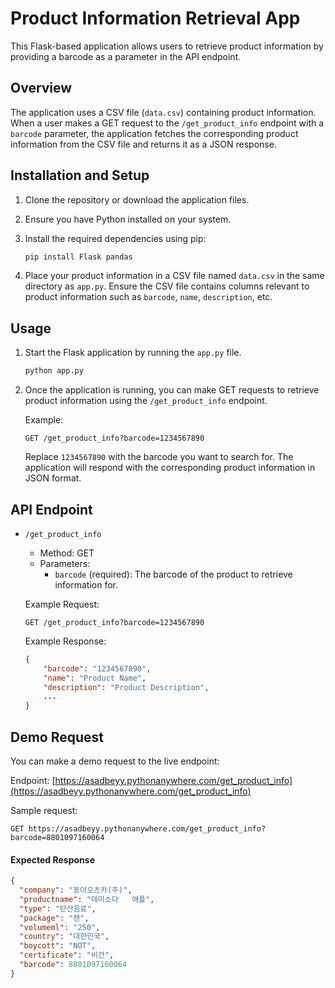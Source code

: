 # Product Information Retrieval App

This Flask-based application allows users to retrieve product information by providing a barcode as a parameter in the API endpoint.

## Overview

The application uses a CSV file (`data.csv`) containing product information. When a user makes a GET request to the `/get_product_info` endpoint with a `barcode` parameter, the application fetches the corresponding product information from the CSV file and returns it as a JSON response.

## Installation and Setup

1. Clone the repository or download the application files.

2. Ensure you have Python installed on your system.

3. Install the required dependencies using pip:

   ```bash
   pip install Flask pandas
   ```

4. Place your product information in a CSV file named `data.csv` in the same directory as `app.py`. Ensure the CSV file contains columns relevant to product information such as `barcode`, `name`, `description`, etc.

## Usage

1. Start the Flask application by running the `app.py` file.

   ```bash
   python app.py
   ```

2. Once the application is running, you can make GET requests to retrieve product information using the `/get_product_info` endpoint.

   Example:

   ```http
   GET /get_product_info?barcode=1234567890
   ```

   Replace `1234567890` with the barcode you want to search for. The application will respond with the corresponding product information in JSON format.

## API Endpoint

- `/get_product_info`

  - Method: GET
  - Parameters:
    - `barcode` (required): The barcode of the product to retrieve information for.

  Example Request:

  ```http
  GET /get_product_info?barcode=1234567890
  ```

  Example Response:

  ```json
  {
      "barcode": "1234567890",
      "name": "Product Name",
      "description": "Product Description",
      ...
  }
  ```

## Demo Request

You can make a demo request to the live endpoint:

Endpoint: [https://asadbeyy.pythonanywhere.com/get_product_info](https://asadbeyy.pythonanywhere.com/get_product_info)

Sample request:

```http
GET https://asadbeyy.pythonanywhere.com/get_product_info?barcode=8801097160064
```

#### Expected Response

```json
{
  "company": "동아오츠카(주)",
  "productname": "데미소다   애플",
  "type": "탄산음료",
  "package": "캔",
  "volumeml": "250",
  "country": "대한민국",
  "boycott": "NOT",
  "certificate": "비건",
  "barcode": 8801097160064
}
```
